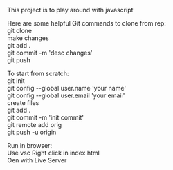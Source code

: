 This project is to play around with javascript

Here are some helpful Git commands to clone from rep:  
git clone <copy url>  
make changes  
git add .  
git commit -m 'desc changes'  
git push  

To start from scratch:  
git init   
git config --global user.name 'your name'  
git config --global user.email 'your email'  
create files  
git add .  
git commit -m 'init commit'  
git remote add orig  
git push -u origin <clone url>  

Run in browser:  
Use vsc 
Right click in index.html  
Oen with Live Server  

